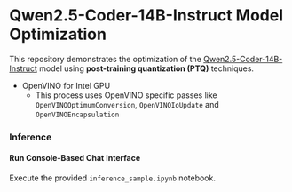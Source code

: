 # Qwen2.5-Coder-14B-Instruct Model Optimization

This repository demonstrates the optimization of the [Qwen2.5-Coder-14B-Instruct](https://huggingface.co/Qwen/Qwen2.5-Coder-14B-Instruct) model using **post-training quantization (PTQ)** techniques.
- OpenVINO for Intel GPU
   + This process uses OpenVINO specific passes like `OpenVINOOptimumConversion`, `OpenVINOIoUpdate` and `OpenVINOEncapsulation`

### **Inference**

#### **Run Console-Based Chat Interface**
Execute the provided `inference_sample.ipynb` notebook.


